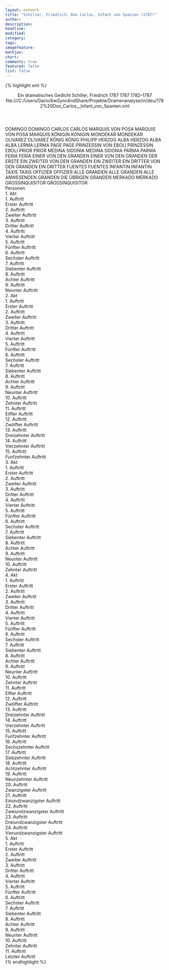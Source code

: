 ```yaml
---
layout: network
title: "Schiller, Friedrich: Don Carlos, Infant von Spanien (1787)"
author:
description:
headline:
modified:
category:
tags:
imagefeature: 
mathjax: 
chart: 
comments: true
featured: false
list: false
---
```

{% highlight xml %}
<?xml-model href="https://raw.githubusercontent.com/DLiNa/project/master/rules/lina.rnc"?><?xml-model href="https://raw.githubusercontent.com/DLiNa/project/master/rules/lina.sch"?>
<play xmlns="http://lina.digital">
  <header>
    <title>Don Carlos, Infant von Spanien</title>
    <subtitle>Ein dramatisches Gedicht</subtitle>
    <genretitle/>
    <author>Schiller, Friedrich</author>
    <date type="print" when="1787">1787</date>
    <date type="premiere" when="1787">1787</date>
    <date type="written" when="1787">1782–1787</date>
    <source>file:///C:/Users/Dario/bwSyncAndShare/Projekte/Dramenanalyse/in/deu/1782%20Don_Carlos__Infant_von_Spanien.xml</source>
  </header>
  <personae>
    <character>
      <name>DOMINGO</name>
      <alias xml:id="domingo">
        <name>DOMINGO</name>
      </alias>
    </character>
    <character>
      <name>CARLOS</name>
      <alias xml:id="carlos">
        <name>CARLOS</name>
      </alias>
    </character>
    <character>
      <name>MARQUIS VON POSA</name>
      <alias xml:id="marquis_von_posa">
        <name>MARQUIS VON POSA</name>
      </alias>
      <alias xml:id="marquis">
        <name>MARQUIS</name>
      </alias>
    </character>
    <character>
      <name>KÖNIGIN</name>
      <alias xml:id="königin">
        <name>KÖNIGIN</name>
      </alias>
    </character>
    <character>
      <name>MONDEKAR</name>
      <alias xml:id="mondekar">
        <name>MONDEKAR</name>
      </alias>
    </character>
    <character>
      <name>OLIVAREZ</name>
      <alias xml:id="olivarez">
        <name>OLIVAREZ</name>
      </alias>
    </character>
    <character>
      <name>KÖNIG</name>
      <alias xml:id="könig">
        <name>KÖNIG</name>
      </alias>
      <alias xml:id="philipp">
        <name>PHILIPP</name>
      </alias>
    </character>
    <character>
      <name>HERZOG ALBA</name>
      <alias xml:id="herzog_alba">
        <name>HERZOG ALBA</name>
      </alias>
      <alias xml:id="alba">
        <name>ALBA</name>
      </alias>
    </character>
    <character>
      <name>LERMA</name>
      <alias xml:id="lerma">
        <name>LERMA</name>
      </alias>
    </character>
    <character>
      <name>PAGE</name>
      <alias xml:id="page">
        <name>PAGE</name>
      </alias>
    </character>
    <character>
      <name>PRINZESSIN VON EBOLI</name>
      <alias xml:id="prinzessin">
        <name>PRINZESSIN</name>
      </alias>
      <alias xml:id="eboli">
        <name>EBOLI</name>
      </alias>
    </character>
    <character>
      <name>PRIOR</name>
      <alias xml:id="prior">
        <name>PRIOR</name>
      </alias>
    </character>
    <character>
      <name>MEDINA SIDONIA</name>
      <alias xml:id="medina_sidonia">
        <name>MEDINA SIDONIA</name>
      </alias>
    </character>
    <character>
      <name>PARMA</name>
      <alias xml:id="parma">
        <name>PARMA</name>
      </alias>
    </character>
    <character>
      <name>FERIA</name>
      <alias xml:id="feria">
        <name>FERIA</name>
      </alias>
    </character>
    <character>
      <name>EINER VON DEN GRANDEN</name>
      <alias xml:id="einer_von_den_granden">
        <name>EINER VON DEN GRANDEN</name>
      </alias>
      <alias xml:id="der_erste">
        <name>DER ERSTE</name>
      </alias>
    </character>
    <character>
      <name>EIN ZWEITER VON DEN GRANDEN</name>
      <alias xml:id="ein_zweiter">
        <name>EIN ZWEITER</name>
      </alias>
    </character>
    <character>
      <name>EIN DRITTER VON DEN GRANDEN</name>
      <alias xml:id="ein_dritter">
        <name>EIN DRITTER</name>
      </alias>
    </character>
    <character>
      <name>FUENTES</name>
      <alias xml:id="fuentes">
        <name>FUENTES</name>
      </alias>
    </character>
    <character>
      <name>INFANTIN</name>
      <alias xml:id="infantin">
        <name>INFANTIN</name>
      </alias>
    </character>
    <character>
      <name>TAXIS</name>
      <alias xml:id="taxis">
        <name>TAXIS</name>
      </alias>
    </character>
    <character>
      <name>OFFIZIER</name>
      <alias xml:id="offizier">
        <name>OFFIZIER</name>
      </alias>
    </character>
    <character>
      <name>ALLE GRANDEN</name>
      <alias xml:id="alle_granden">
        <name>ALLE GRANDEN</name>
      </alias>
      <alias xml:id="alle_anwesenden_granden">
        <name>ALLE ANWESENDEN GRANDEN</name>
      </alias>
      <alias xml:id="die_übrigen_granden">
        <name>DIE ÜBRIGEN GRANDEN</name>
      </alias>
    </character>
    <character>
      <name>MERKADO</name>
      <alias xml:id="merkado">
        <name>MERKADO</name>
      </alias>
    </character>
    <character>
      <name>GROSSINQUISITOR</name>
      <alias xml:id="grossinquisitor">
        <name>GROSSINQUISITOR</name>
      </alias>
    </character>
  </personae>
  <text>
    <div>
      <head>Personen</head>
    </div>
    <div>
      <head>1. Akt</head>
      <div>
        <head>1. Auftritt</head>
        <div>
          <head>Erster Auftritt</head>
          <sp who="#domingo">
            <amount n="12" unit="speech_acts"/>
            <amount n="525" unit="words"/>
            <amount n="82" unit="lines"/>
            <amount n="2897" unit="chars"/>
          </sp>
          <sp who="#carlos">
            <amount n="12" unit="speech_acts"/>
            <amount n="390" unit="words"/>
            <amount n="62" unit="lines"/>
            <amount n="2110" unit="chars"/>
          </sp>
        </div>
      </div>
      <div>
        <head>2. Auftritt</head>
        <div>
          <head>Zweiter Auftritt</head>
          <sp who="#carlos">
            <amount n="21" unit="speech_acts"/>
            <amount n="1467" unit="words"/>
            <amount n="210" unit="lines"/>
            <amount n="7973" unit="chars"/>
          </sp>
          <sp who="#marquis">
            <amount n="20" unit="speech_acts"/>
            <amount n="461" unit="words"/>
            <amount n="73" unit="lines"/>
            <amount n="2582" unit="chars"/>
          </sp>
        </div>
      </div>
      <div>
        <head>3. Auftritt</head>
        <div>
          <head>Dritter Auftritt</head>
          <sp who="#königin">
            <amount n="17" unit="speech_acts"/>
            <amount n="388" unit="words"/>
            <amount n="62" unit="lines"/>
            <amount n="2103" unit="chars"/>
          </sp>
          <sp who="#eboli">
            <amount n="6" unit="speech_acts"/>
            <amount n="96" unit="words"/>
            <amount n="18" unit="lines"/>
            <amount n="518" unit="chars"/>
          </sp>
          <sp who="#mondekar">
            <amount n="3" unit="speech_acts"/>
            <amount n="53" unit="words"/>
            <amount n="9" unit="lines"/>
            <amount n="290" unit="chars"/>
          </sp>
          <sp who="#olivarez">
            <amount n="8" unit="speech_acts"/>
            <amount n="164" unit="words"/>
            <amount n="29" unit="lines"/>
            <amount n="873" unit="chars"/>
          </sp>
        </div>
      </div>
      <div>
        <head>4. Auftritt</head>
        <div>
          <head>Vierter Auftritt</head>
          <sp who="#königin">
            <amount n="16" unit="speech_acts"/>
            <amount n="389" unit="words"/>
            <amount n="67" unit="lines"/>
            <amount n="2103" unit="chars"/>
          </sp>
          <sp who="#marquis">
            <amount n="19" unit="speech_acts"/>
            <amount n="571" unit="words"/>
            <amount n="93" unit="lines"/>
            <amount n="3164" unit="chars"/>
          </sp>
          <sp who="#eboli">
            <amount n="3" unit="speech_acts"/>
            <amount n="32" unit="words"/>
            <amount n="7" unit="lines"/>
            <amount n="177" unit="chars"/>
          </sp>
          <sp who="#mondekar">
            <amount n="1" unit="speech_acts"/>
            <amount n="8" unit="words"/>
            <amount n="2" unit="lines"/>
            <amount n="45" unit="chars"/>
          </sp>
        </div>
      </div>
      <div>
        <head>5. Auftritt</head>
        <div>
          <head>Fünfter Auftritt</head>
          <sp who="#carlos">
            <amount n="29" unit="speech_acts"/>
            <amount n="718" unit="words"/>
            <amount n="105" unit="lines"/>
            <amount n="3684" unit="chars"/>
          </sp>
          <sp who="#königin">
            <amount n="31" unit="speech_acts"/>
            <amount n="672" unit="words"/>
            <amount n="105" unit="lines"/>
            <amount n="3656" unit="chars"/>
          </sp>
          <sp who="#marquis">
            <amount n="2" unit="speech_acts"/>
            <amount n="9" unit="words"/>
            <amount n="3" unit="lines"/>
            <amount n="49" unit="chars"/>
          </sp>
        </div>
      </div>
      <div>
        <head>6. Auftritt</head>
        <div>
          <head>Sechster Auftritt</head>
          <sp who="#könig">
            <amount n="9" unit="speech_acts"/>
            <amount n="402" unit="words"/>
            <amount n="63" unit="lines"/>
            <amount n="2152" unit="chars"/>
          </sp>
          <sp who="#königin">
            <amount n="6" unit="speech_acts"/>
            <amount n="190" unit="words"/>
            <amount n="28" unit="lines"/>
            <amount n="1017" unit="chars"/>
          </sp>
          <sp who="#mondekar">
            <amount n="1" unit="speech_acts"/>
            <amount n="11" unit="words"/>
            <amount n="2" unit="lines"/>
            <amount n="47" unit="chars"/>
          </sp>
          <sp who="#alba">
            <amount n="1" unit="speech_acts"/>
            <amount n="29" unit="words"/>
            <amount n="5" unit="lines"/>
            <amount n="158" unit="chars"/>
          </sp>
          <sp who="#lerma">
            <amount n="1" unit="speech_acts"/>
            <amount n="44" unit="words"/>
            <amount n="7" unit="lines"/>
            <amount n="229" unit="chars"/>
          </sp>
        </div>
      </div>
      <div>
        <head>7. Auftritt</head>
        <div>
          <head>Siebenter Auftritt</head>
          <sp who="#carlos">
            <amount n="2" unit="speech_acts"/>
            <amount n="110" unit="words"/>
            <amount n="16" unit="lines"/>
            <amount n="599" unit="chars"/>
          </sp>
          <sp who="#marquis">
            <amount n="2" unit="speech_acts"/>
            <amount n="34" unit="words"/>
            <amount n="6" unit="lines"/>
            <amount n="196" unit="chars"/>
          </sp>
        </div>
      </div>
      <div>
        <head>8. Auftritt</head>
        <div>
          <head>Achter Auftritt</head>
          <sp who="#lerma">
            <amount n="1" unit="speech_acts"/>
            <amount n="11" unit="words"/>
            <amount n="3" unit="lines"/>
            <amount n="62" unit="chars"/>
          </sp>
          <sp who="#carlos">
            <amount n="2" unit="speech_acts"/>
            <amount n="36" unit="words"/>
            <amount n="6" unit="lines"/>
            <amount n="188" unit="chars"/>
          </sp>
          <sp who="#marquis">
            <amount n="1" unit="speech_acts"/>
            <amount n="11" unit="words"/>
            <amount n="3" unit="lines"/>
            <amount n="75" unit="chars"/>
          </sp>
        </div>
      </div>
      <div>
        <head>9. Auftritt</head>
        <div>
          <head>Neunter Auftritt</head>
          <sp who="#carlos">
            <amount n="8" unit="speech_acts"/>
            <amount n="405" unit="words"/>
            <amount n="60" unit="lines"/>
            <amount n="2219" unit="chars"/>
          </sp>
          <sp who="#marquis">
            <amount n="7" unit="speech_acts"/>
            <amount n="263" unit="words"/>
            <amount n="38" unit="lines"/>
            <amount n="1354" unit="chars"/>
          </sp>
        </div>
      </div>
    </div>
    <div>
      <head>2. Akt</head>
      <div>
        <head>1. Auftritt</head>
        <div>
          <head>Erster Auftritt</head>
          <sp who="#carlos">
            <amount n="4" unit="speech_acts"/>
            <amount n="146" unit="words"/>
            <amount n="20" unit="lines"/>
            <amount n="761" unit="chars"/>
          </sp>
          <sp who="#philipp">
            <amount n="4" unit="speech_acts"/>
            <amount n="42" unit="words"/>
            <amount n="8" unit="lines"/>
            <amount n="221" unit="chars"/>
          </sp>
        </div>
      </div>
      <div>
        <head>2. Auftritt</head>
        <div>
          <head>Zweiter Auftritt</head>
          <sp who="#carlos">
            <amount n="20" unit="speech_acts"/>
            <amount n="1203" unit="words"/>
            <amount n="176" unit="lines"/>
            <amount n="6601" unit="chars"/>
          </sp>
          <sp who="#philipp">
            <amount n="19" unit="speech_acts"/>
            <amount n="288" unit="words"/>
            <amount n="49" unit="lines"/>
            <amount n="1514" unit="chars"/>
          </sp>
        </div>
      </div>
      <div>
        <head>3. Auftritt</head>
        <div>
          <head>Dritter Auftritt</head>
          <sp who="#philipp">
            <amount n="5" unit="speech_acts"/>
            <amount n="118" unit="words"/>
            <amount n="19" unit="lines"/>
            <amount n="633" unit="chars"/>
          </sp>
          <sp who="#alba">
            <amount n="4" unit="speech_acts"/>
            <amount n="40" unit="words"/>
            <amount n="8" unit="lines"/>
            <amount n="211" unit="chars"/>
          </sp>
        </div>
      </div>
      <div>
        <head>4. Auftritt</head>
        <div>
          <head>Vierter Auftritt</head>
          <sp who="#carlos">
            <amount n="12" unit="speech_acts"/>
            <amount n="597" unit="words"/>
            <amount n="81" unit="lines"/>
            <amount n="3070" unit="chars"/>
          </sp>
          <sp who="#page">
            <amount n="11" unit="speech_acts"/>
            <amount n="107" unit="words"/>
            <amount n="19" unit="lines"/>
            <amount n="551" unit="chars"/>
          </sp>
        </div>
      </div>
      <div>
        <head>5. Auftritt</head>
        <div>
          <head>Fünfter Auftritt</head>
          <sp who="#alba">
            <amount n="19" unit="speech_acts"/>
            <amount n="339" unit="words"/>
            <amount n="61" unit="lines"/>
            <amount n="1901" unit="chars"/>
          </sp>
          <sp who="#carlos">
            <amount n="18" unit="speech_acts"/>
            <amount n="551" unit="words"/>
            <amount n="82" unit="lines"/>
            <amount n="2878" unit="chars"/>
          </sp>
        </div>
      </div>
      <div>
        <head>6. Auftritt</head>
        <div>
          <head>Sechster Auftritt</head>
          <sp who="#königin">
            <amount n="2" unit="speech_acts"/>
            <amount n="11" unit="words"/>
            <amount n="3" unit="lines"/>
            <amount n="73" unit="chars"/>
          </sp>
          <sp who="#carlos">
            <amount n="1" unit="speech_acts"/>
            <amount n="6" unit="words"/>
            <amount n="1" unit="lines"/>
            <amount n="39" unit="chars"/>
          </sp>
          <sp who="#alba">
            <amount n="1" unit="speech_acts"/>
            <amount n="7" unit="words"/>
            <amount n="1" unit="lines"/>
            <amount n="33" unit="chars"/>
          </sp>
        </div>
      </div>
      <div>
        <head>7. Auftritt</head>
        <div>
          <head>Siebenter Auftritt</head>
          <sp who="#prinzessin">
            <amount n="11" unit="speech_acts"/>
            <amount n="342" unit="words"/>
            <amount n="49" unit="lines"/>
            <amount n="1726" unit="chars"/>
          </sp>
          <sp who="#page">
            <amount n="10" unit="speech_acts"/>
            <amount n="260" unit="words"/>
            <amount n="37" unit="lines"/>
            <amount n="1313" unit="chars"/>
          </sp>
        </div>
      </div>
      <div>
        <head>8. Auftritt</head>
        <div>
          <head>Achter Auftritt</head>
          <sp who="#carlos">
            <amount n="42" unit="speech_acts"/>
            <amount n="995" unit="words"/>
            <amount n="156" unit="lines"/>
            <amount n="5244" unit="chars"/>
          </sp>
          <sp who="#prinzessin">
            <amount n="42" unit="speech_acts"/>
            <amount n="1691" unit="words"/>
            <amount n="254" unit="lines"/>
            <amount n="9296" unit="chars"/>
          </sp>
        </div>
      </div>
      <div>
        <head>9. Auftritt</head>
        <div>
          <head>Neunter Auftritt</head>
          <sp who="#prinzessin">
            <amount n="1" unit="speech_acts"/>
            <amount n="491" unit="words"/>
            <amount n="64" unit="lines"/>
            <amount n="2606" unit="chars"/>
          </sp>
        </div>
      </div>
      <div>
        <head>10. Auftritt</head>
        <div>
          <head>Zehnter Auftritt</head>
          <sp who="#domingo">
            <amount n="10" unit="speech_acts"/>
            <amount n="654" unit="words"/>
            <amount n="93" unit="lines"/>
            <amount n="3537" unit="chars"/>
          </sp>
          <sp who="#alba">
            <amount n="9" unit="speech_acts"/>
            <amount n="321" unit="words"/>
            <amount n="51" unit="lines"/>
            <amount n="1701" unit="chars"/>
          </sp>
        </div>
      </div>
      <div>
        <head>11. Auftritt</head>
        <div>
          <head>Eilfter Auftritt</head>
          <sp who="#domingo">
            <amount n="10" unit="speech_acts"/>
            <amount n="176" unit="words"/>
            <amount n="32" unit="lines"/>
            <amount n="896" unit="chars"/>
          </sp>
          <sp who="#prinzessin">
            <amount n="10" unit="speech_acts"/>
            <amount n="371" unit="words"/>
            <amount n="55" unit="lines"/>
            <amount n="1890" unit="chars"/>
          </sp>
        </div>
      </div>
      <div>
        <head>12. Auftritt</head>
        <div>
          <head>Zwölfter Auftritt</head>
          <sp who="#domingo">
            <amount n="12" unit="speech_acts"/>
            <amount n="269" unit="words"/>
            <amount n="44" unit="lines"/>
            <amount n="1390" unit="chars"/>
          </sp>
          <sp who="#alba">
            <amount n="7" unit="speech_acts"/>
            <amount n="125" unit="words"/>
            <amount n="22" unit="lines"/>
            <amount n="717" unit="chars"/>
          </sp>
          <sp who="#prinzessin">
            <amount n="8" unit="speech_acts"/>
            <amount n="150" unit="words"/>
            <amount n="25" unit="lines"/>
            <amount n="736" unit="chars"/>
          </sp>
        </div>
      </div>
      <div>
        <head>13. Auftritt</head>
        <div>
          <head>Dreizehnter Auftritt</head>
          <sp who="#domingo">
            <amount n="1" unit="speech_acts"/>
            <amount n="6" unit="words"/>
            <amount n="2" unit="lines"/>
            <amount n="38" unit="chars"/>
          </sp>
          <sp who="#alba">
            <amount n="1" unit="speech_acts"/>
            <amount n="19" unit="words"/>
            <amount n="2" unit="lines"/>
            <amount n="94" unit="chars"/>
          </sp>
        </div>
      </div>
      <div>
        <head>14. Auftritt</head>
        <div>
          <head>Vierzehnter Auftritt</head>
          <sp who="#carlos">
            <amount n="7" unit="speech_acts"/>
            <amount n="179" unit="words"/>
            <amount n="29" unit="lines"/>
            <amount n="1022" unit="chars"/>
          </sp>
          <sp who="#prior">
            <amount n="7" unit="speech_acts"/>
            <amount n="159" unit="words"/>
            <amount n="25" unit="lines"/>
            <amount n="831" unit="chars"/>
          </sp>
        </div>
      </div>
      <div>
        <head>15. Auftritt</head>
        <div>
          <head>Funfzehnter Auftritt</head>
          <sp who="#carlos">
            <amount n="27" unit="speech_acts"/>
            <amount n="588" unit="words"/>
            <amount n="98" unit="lines"/>
            <amount n="3152" unit="chars"/>
          </sp>
          <sp who="#marquis">
            <amount n="27" unit="speech_acts"/>
            <amount n="964" unit="words"/>
            <amount n="154" unit="lines"/>
            <amount n="5359" unit="chars"/>
          </sp>
        </div>
      </div>
    </div>
    <div>
      <head>3. Akt</head>
      <div>
        <head>1. Auftritt</head>
        <div>
          <head>Erster Auftritt</head>
          <sp who="#könig">
            <amount n="1" unit="speech_acts"/>
            <amount n="91" unit="words"/>
            <amount n="13" unit="lines"/>
            <amount n="474" unit="chars"/>
          </sp>
        </div>
      </div>
      <div>
        <head>2. Auftritt</head>
        <div>
          <head>Zweiter Auftritt</head>
          <sp who="#lerma">
            <amount n="9" unit="speech_acts"/>
            <amount n="117" unit="words"/>
            <amount n="22" unit="lines"/>
            <amount n="602" unit="chars"/>
          </sp>
          <sp who="#könig">
            <amount n="9" unit="speech_acts"/>
            <amount n="380" unit="words"/>
            <amount n="57" unit="lines"/>
            <amount n="1936" unit="chars"/>
          </sp>
        </div>
      </div>
      <div>
        <head>3. Auftritt</head>
        <div>
          <head>Dritter Auftritt</head>
          <sp who="#alba">
            <amount n="16" unit="speech_acts"/>
            <amount n="525" unit="words"/>
            <amount n="90" unit="lines"/>
            <amount n="2938" unit="chars"/>
          </sp>
          <sp who="#könig">
            <amount n="16" unit="speech_acts"/>
            <amount n="401" unit="words"/>
            <amount n="69" unit="lines"/>
            <amount n="2148" unit="chars"/>
          </sp>
        </div>
      </div>
      <div>
        <head>4. Auftritt</head>
        <div>
          <head>Vierter Auftritt</head>
          <sp who="#domingo">
            <amount n="11" unit="speech_acts"/>
            <amount n="381" unit="words"/>
            <amount n="61" unit="lines"/>
            <amount n="2007" unit="chars"/>
          </sp>
          <sp who="#könig">
            <amount n="14" unit="speech_acts"/>
            <amount n="624" unit="words"/>
            <amount n="96" unit="lines"/>
            <amount n="3376" unit="chars"/>
          </sp>
          <sp who="#alba">
            <amount n="3" unit="speech_acts"/>
            <amount n="11" unit="words"/>
            <amount n="4" unit="lines"/>
            <amount n="65" unit="chars"/>
          </sp>
        </div>
      </div>
      <div>
        <head>5. Auftritt</head>
        <div>
          <head>Fünfter Auftritt</head>
          <sp who="#könig">
            <amount n="1" unit="speech_acts"/>
            <amount n="314" unit="words"/>
            <amount n="45" unit="lines"/>
            <amount n="1758" unit="chars"/>
          </sp>
        </div>
      </div>
      <div>
        <head>6. Auftritt</head>
        <div>
          <head>Sechster Auftritt</head>
          <sp who="#medina_sidonia">
            <amount n="3" unit="speech_acts"/>
            <amount n="86" unit="words"/>
            <amount n="15" unit="lines"/>
            <amount n="465" unit="chars"/>
          </sp>
          <sp who="#alba">
            <amount n="1" unit="speech_acts"/>
            <amount n="9" unit="words"/>
            <amount n="2" unit="lines"/>
            <amount n="36" unit="chars"/>
          </sp>
          <sp who="#carlos">
            <amount n="1" unit="speech_acts"/>
            <amount n="12" unit="words"/>
            <amount n="3" unit="lines"/>
            <amount n="71" unit="chars"/>
          </sp>
        </div>
      </div>
      <div>
        <head>7. Auftritt</head>
        <div>
          <head>Siebenter Auftritt</head>
          <sp who="#könig">
            <amount n="5" unit="speech_acts"/>
            <amount n="231" unit="words"/>
            <amount n="40" unit="lines"/>
            <amount n="1209" unit="chars"/>
          </sp>
          <sp who="#parma">
            <amount n="1" unit="speech_acts"/>
            <amount n="12" unit="words"/>
            <amount n="2" unit="lines"/>
            <amount n="68" unit="chars"/>
          </sp>
          <sp who="#feria">
            <amount n="4" unit="speech_acts"/>
            <amount n="66" unit="words"/>
            <amount n="11" unit="lines"/>
            <amount n="376" unit="chars"/>
          </sp>
          <sp who="#medina_sidonia">
            <amount n="2" unit="speech_acts"/>
            <amount n="28" unit="words"/>
            <amount n="5" unit="lines"/>
            <amount n="140" unit="chars"/>
          </sp>
          <sp who="#lerma">
            <amount n="2" unit="speech_acts"/>
            <amount n="51" unit="words"/>
            <amount n="7" unit="lines"/>
            <amount n="268" unit="chars"/>
          </sp>
          <sp who="#alba">
            <amount n="1" unit="speech_acts"/>
            <amount n="145" unit="words"/>
            <amount n="21" unit="lines"/>
            <amount n="792" unit="chars"/>
          </sp>
          <sp who="#einer_von_den_granden">
            <amount n="1" unit="speech_acts"/>
            <amount n="2" unit="words"/>
            <amount n="1" unit="lines"/>
            <amount n="9" unit="chars"/>
          </sp>
          <sp who="#ein_zweiter">
            <amount n="1" unit="speech_acts"/>
            <amount n="3" unit="words"/>
            <amount n="1" unit="lines"/>
            <amount n="18" unit="chars"/>
          </sp>
          <sp who="#ein_dritter">
            <amount n="1" unit="speech_acts"/>
            <amount n="9" unit="words"/>
            <amount n="2" unit="lines"/>
            <amount n="54" unit="chars"/>
          </sp>
          <sp who="#der_erste">
            <amount n="1" unit="speech_acts"/>
            <amount n="12" unit="words"/>
            <amount n="2" unit="lines"/>
            <amount n="50" unit="chars"/>
          </sp>
        </div>
      </div>
      <div>
        <head>8. Auftritt</head>
        <div>
          <head>Achter Auftritt</head>
          <sp who="#marquis">
            <amount n="2" unit="speech_acts"/>
            <amount n="43" unit="words"/>
            <amount n="6" unit="lines"/>
            <amount n="215" unit="chars"/>
          </sp>
          <sp who="#alba">
            <amount n="2" unit="speech_acts"/>
            <amount n="40" unit="words"/>
            <amount n="7" unit="lines"/>
            <amount n="197" unit="chars"/>
          </sp>
        </div>
      </div>
      <div>
        <head>9. Auftritt</head>
        <div>
          <head>Neunter Auftritt</head>
        </div>
      </div>
      <div>
        <head>10. Auftritt</head>
        <div>
          <head>Zehnter Auftritt</head>
          <sp who="#könig">
            <amount n="33" unit="speech_acts"/>
            <amount n="977" unit="words"/>
            <amount n="157" unit="lines"/>
            <amount n="5165" unit="chars"/>
          </sp>
          <sp who="#marquis">
            <amount n="32" unit="speech_acts"/>
            <amount n="1879" unit="words"/>
            <amount n="282" unit="lines"/>
            <amount n="10113" unit="chars"/>
          </sp>
        </div>
      </div>
    </div>
    <div>
      <head>4. Akt</head>
      <div>
        <head>1. Auftritt</head>
        <div>
          <head>Erster Auftritt</head>
          <sp who="#königin">
            <amount n="6" unit="speech_acts"/>
            <amount n="102" unit="words"/>
            <amount n="19" unit="lines"/>
            <amount n="538" unit="chars"/>
          </sp>
          <sp who="#fuentes">
            <amount n="1" unit="speech_acts"/>
            <amount n="16" unit="words"/>
            <amount n="3" unit="lines"/>
            <amount n="94" unit="chars"/>
          </sp>
          <sp who="#olivarez">
            <amount n="2" unit="speech_acts"/>
            <amount n="28" unit="words"/>
            <amount n="5" unit="lines"/>
            <amount n="139" unit="chars"/>
          </sp>
          <sp who="#eboli">
            <amount n="2" unit="speech_acts"/>
            <amount n="19" unit="words"/>
            <amount n="3" unit="lines"/>
            <amount n="101" unit="chars"/>
          </sp>
        </div>
      </div>
      <div>
        <head>2. Auftritt</head>
        <div>
          <head>Zweiter Auftritt</head>
          <sp who="#königin">
            <amount n="1" unit="speech_acts"/>
            <amount n="11" unit="words"/>
            <amount n="2" unit="lines"/>
            <amount n="53" unit="chars"/>
          </sp>
          <sp who="#marquis">
            <amount n="1" unit="speech_acts"/>
            <amount n="10" unit="words"/>
            <amount n="2" unit="lines"/>
            <amount n="54" unit="chars"/>
          </sp>
        </div>
      </div>
      <div>
        <head>3. Auftritt</head>
        <div>
          <head>Dritter Auftritt</head>
          <sp who="#königin">
            <amount n="28" unit="speech_acts"/>
            <amount n="427" unit="words"/>
            <amount n="74" unit="lines"/>
            <amount n="2206" unit="chars"/>
          </sp>
          <sp who="#marquis">
            <amount n="27" unit="speech_acts"/>
            <amount n="653" unit="words"/>
            <amount n="107" unit="lines"/>
            <amount n="3387" unit="chars"/>
          </sp>
        </div>
      </div>
      <div>
        <head>4. Auftritt</head>
        <div>
          <head>Vierter Auftritt</head>
          <sp who="#carlos">
            <amount n="19" unit="speech_acts"/>
            <amount n="152" unit="words"/>
            <amount n="36" unit="lines"/>
            <amount n="762" unit="chars"/>
          </sp>
          <sp who="#lerma">
            <amount n="17" unit="speech_acts"/>
            <amount n="221" unit="words"/>
            <amount n="40" unit="lines"/>
            <amount n="1205" unit="chars"/>
          </sp>
        </div>
      </div>
      <div>
        <head>5. Auftritt</head>
        <div>
          <head>Fünfter Auftritt</head>
          <sp who="#marquis">
            <amount n="22" unit="speech_acts"/>
            <amount n="254" unit="words"/>
            <amount n="52" unit="lines"/>
            <amount n="1332" unit="chars"/>
          </sp>
          <sp who="#carlos">
            <amount n="22" unit="speech_acts"/>
            <amount n="262" unit="words"/>
            <amount n="53" unit="lines"/>
            <amount n="1341" unit="chars"/>
          </sp>
        </div>
      </div>
      <div>
        <head>6. Auftritt</head>
        <div>
          <head>Sechster Auftritt</head>
          <sp who="#marquis">
            <amount n="1" unit="speech_acts"/>
            <amount n="167" unit="words"/>
            <amount n="21" unit="lines"/>
            <amount n="881" unit="chars"/>
          </sp>
        </div>
      </div>
      <div>
        <head>7. Auftritt</head>
        <div>
          <head>Siebenter Auftritt</head>
          <sp who="#könig">
            <amount n="1" unit="speech_acts"/>
            <amount n="75" unit="words"/>
            <amount n="11" unit="lines"/>
            <amount n="368" unit="chars"/>
          </sp>
        </div>
      </div>
      <div>
        <head>8. Auftritt</head>
        <div>
          <head>Achter Auftritt</head>
          <sp who="#lerma">
            <amount n="3" unit="speech_acts"/>
            <amount n="27" unit="words"/>
            <amount n="7" unit="lines"/>
            <amount n="126" unit="chars"/>
          </sp>
          <sp who="#könig">
            <amount n="2" unit="speech_acts"/>
            <amount n="19" unit="words"/>
            <amount n="4" unit="lines"/>
            <amount n="108" unit="chars"/>
          </sp>
        </div>
      </div>
      <div>
        <head>9. Auftritt</head>
        <div>
          <head>Neunter Auftritt</head>
          <sp who="#königin">
            <amount n="26" unit="speech_acts"/>
            <amount n="704" unit="words"/>
            <amount n="116" unit="lines"/>
            <amount n="3717" unit="chars"/>
          </sp>
          <sp who="#könig">
            <amount n="26" unit="speech_acts"/>
            <amount n="344" unit="words"/>
            <amount n="62" unit="lines"/>
            <amount n="1761" unit="chars"/>
          </sp>
          <sp who="#infantin">
            <amount n="3" unit="speech_acts"/>
            <amount n="25" unit="words"/>
            <amount n="5" unit="lines"/>
            <amount n="114" unit="chars"/>
          </sp>
        </div>
      </div>
      <div>
        <head>10. Auftritt</head>
        <div>
          <head>Zehnter Auftritt</head>
          <sp who="#könig">
            <amount n="4" unit="speech_acts"/>
            <amount n="52" unit="words"/>
            <amount n="10" unit="lines"/>
            <amount n="275" unit="chars"/>
          </sp>
          <sp who="#alba">
            <amount n="2" unit="speech_acts"/>
            <amount n="18" unit="words"/>
            <amount n="4" unit="lines"/>
            <amount n="77" unit="chars"/>
          </sp>
          <sp who="#domingo">
            <amount n="1" unit="speech_acts"/>
            <amount n="1" unit="words"/>
            <amount n="1" unit="lines"/>
            <amount n="4" unit="chars"/>
          </sp>
          <sp who="#marquis_von_posa">
            <amount n="1" unit="speech_acts"/>
            <amount n="5" unit="words"/>
            <amount n="1" unit="lines"/>
            <amount n="28" unit="chars"/>
          </sp>
        </div>
      </div>
      <div>
        <head>11. Auftritt</head>
        <div>
          <head>Elfter Auftritt</head>
          <sp who="#könig">
            <amount n="1" unit="speech_acts"/>
            <amount n="18" unit="words"/>
            <amount n="3" unit="lines"/>
            <amount n="101" unit="chars"/>
          </sp>
        </div>
      </div>
      <div>
        <head>12. Auftritt</head>
        <div>
          <head>Zwölfter Auftritt</head>
          <sp who="#marquis">
            <amount n="16" unit="speech_acts"/>
            <amount n="437" unit="words"/>
            <amount n="70" unit="lines"/>
            <amount n="2353" unit="chars"/>
          </sp>
          <sp who="#könig">
            <amount n="16" unit="speech_acts"/>
            <amount n="328" unit="words"/>
            <amount n="56" unit="lines"/>
            <amount n="1679" unit="chars"/>
          </sp>
          <sp who="#lerma">
            <amount n="1" unit="speech_acts"/>
            <amount n="7" unit="words"/>
            <amount n="1" unit="lines"/>
            <amount n="39" unit="chars"/>
          </sp>
        </div>
      </div>
      <div>
        <head>13. Auftritt</head>
        <div>
          <head>Dreizehnter Auftritt</head>
          <sp who="#carlos">
            <amount n="20" unit="speech_acts"/>
            <amount n="337" unit="words"/>
            <amount n="57" unit="lines"/>
            <amount n="1737" unit="chars"/>
          </sp>
          <sp who="#lerma">
            <amount n="20" unit="speech_acts"/>
            <amount n="245" unit="words"/>
            <amount n="44" unit="lines"/>
            <amount n="1263" unit="chars"/>
          </sp>
        </div>
      </div>
      <div>
        <head>14. Auftritt</head>
        <div>
          <head>Vierzehnter Auftritt</head>
          <sp who="#alba">
            <amount n="8" unit="speech_acts"/>
            <amount n="119" unit="words"/>
            <amount n="19" unit="lines"/>
            <amount n="594" unit="chars"/>
          </sp>
          <sp who="#königin">
            <amount n="12" unit="speech_acts"/>
            <amount n="285" unit="words"/>
            <amount n="46" unit="lines"/>
            <amount n="1533" unit="chars"/>
          </sp>
          <sp who="#domingo">
            <amount n="8" unit="speech_acts"/>
            <amount n="85" unit="words"/>
            <amount n="17" unit="lines"/>
            <amount n="490" unit="chars"/>
          </sp>
        </div>
      </div>
      <div>
        <head>15. Auftritt</head>
        <div>
          <head>Funfzehnter Auftritt</head>
          <sp who="#eboli">
            <amount n="8" unit="speech_acts"/>
            <amount n="62" unit="words"/>
            <amount n="14" unit="lines"/>
            <amount n="328" unit="chars"/>
          </sp>
          <sp who="#carlos">
            <amount n="8" unit="speech_acts"/>
            <amount n="259" unit="words"/>
            <amount n="39" unit="lines"/>
            <amount n="1332" unit="chars"/>
          </sp>
        </div>
      </div>
      <div>
        <head>16. Auftritt</head>
        <div>
          <head>Sechszehnter Auftritt</head>
          <sp who="#marquis">
            <amount n="3" unit="speech_acts"/>
            <amount n="97" unit="words"/>
            <amount n="20" unit="lines"/>
            <amount n="491" unit="chars"/>
          </sp>
          <sp who="#carlos">
            <amount n="2" unit="speech_acts"/>
            <amount n="17" unit="words"/>
            <amount n="4" unit="lines"/>
            <amount n="70" unit="chars"/>
          </sp>
        </div>
      </div>
      <div>
        <head>17. Auftritt</head>
        <div>
          <head>Siebzehnter Auftritt</head>
          <sp who="#eboli">
            <amount n="5" unit="speech_acts"/>
            <amount n="59" unit="words"/>
            <amount n="12" unit="lines"/>
            <amount n="316" unit="chars"/>
          </sp>
          <sp who="#marquis">
            <amount n="5" unit="speech_acts"/>
            <amount n="100" unit="words"/>
            <amount n="17" unit="lines"/>
            <amount n="512" unit="chars"/>
          </sp>
        </div>
      </div>
      <div>
        <head>18. Auftritt</head>
        <div>
          <head>Achtzehnter Auftritt</head>
        </div>
      </div>
      <div>
        <head>19. Auftritt</head>
        <div>
          <head>Neunzehnter Auftritt</head>
          <sp who="#eboli">
            <amount n="17" unit="speech_acts"/>
            <amount n="269" unit="words"/>
            <amount n="49" unit="lines"/>
            <amount n="1359" unit="chars"/>
          </sp>
          <sp who="#königin">
            <amount n="16" unit="speech_acts"/>
            <amount n="142" unit="words"/>
            <amount n="34" unit="lines"/>
            <amount n="750" unit="chars"/>
          </sp>
        </div>
      </div>
      <div>
        <head>20. Auftritt</head>
        <div>
          <head>Zwanzigster Auftritt</head>
          <sp who="#eboli">
            <amount n="4" unit="speech_acts"/>
            <amount n="51" unit="words"/>
            <amount n="9" unit="lines"/>
            <amount n="260" unit="chars"/>
          </sp>
          <sp who="#olivarez">
            <amount n="4" unit="speech_acts"/>
            <amount n="37" unit="words"/>
            <amount n="8" unit="lines"/>
            <amount n="189" unit="chars"/>
          </sp>
        </div>
      </div>
      <div>
        <head>21. Auftritt</head>
        <div>
          <head>Einundzwanzigster Auftritt</head>
          <sp who="#königin">
            <amount n="24" unit="speech_acts"/>
            <amount n="398" unit="words"/>
            <amount n="71" unit="lines"/>
            <amount n="2077" unit="chars"/>
          </sp>
          <sp who="#marquis">
            <amount n="24" unit="speech_acts"/>
            <amount n="1077" unit="words"/>
            <amount n="165" unit="lines"/>
            <amount n="5725" unit="chars"/>
          </sp>
        </div>
      </div>
      <div>
        <head>22. Auftritt</head>
        <div>
          <head>Zweiundzwanzigster Auftritt</head>
          <sp who="#lerma">
            <amount n="4" unit="speech_acts"/>
            <amount n="36" unit="words"/>
            <amount n="7" unit="lines"/>
            <amount n="183" unit="chars"/>
          </sp>
          <sp who="#alba">
            <amount n="17" unit="speech_acts"/>
            <amount n="154" unit="words"/>
            <amount n="31" unit="lines"/>
            <amount n="787" unit="chars"/>
          </sp>
          <sp who="#taxis">
            <amount n="10" unit="speech_acts"/>
            <amount n="91" unit="words"/>
            <amount n="18" unit="lines"/>
            <amount n="466" unit="chars"/>
          </sp>
          <sp who="#domingo">
            <amount n="10" unit="speech_acts"/>
            <amount n="98" unit="words"/>
            <amount n="21" unit="lines"/>
            <amount n="536" unit="chars"/>
          </sp>
        </div>
      </div>
      <div>
        <head>23. Auftritt</head>
        <div>
          <head>Dreiundzwanzigster Auftritt</head>
          <sp who="#parma">
            <amount n="5" unit="speech_acts"/>
            <amount n="40" unit="words"/>
            <amount n="10" unit="lines"/>
            <amount n="223" unit="chars"/>
          </sp>
          <sp who="#alba">
            <amount n="6" unit="speech_acts"/>
            <amount n="41" unit="words"/>
            <amount n="10" unit="lines"/>
            <amount n="190" unit="chars"/>
          </sp>
          <sp who="#feria">
            <amount n="3" unit="speech_acts"/>
            <amount n="23" unit="words"/>
            <amount n="6" unit="lines"/>
            <amount n="137" unit="chars"/>
          </sp>
          <sp who="#domingo">
            <amount n="6" unit="speech_acts"/>
            <amount n="38" unit="words"/>
            <amount n="9" unit="lines"/>
            <amount n="209" unit="chars"/>
          </sp>
          <sp who="#medina_sidonia">
            <amount n="2" unit="speech_acts"/>
            <amount n="7" unit="words"/>
            <amount n="3" unit="lines"/>
            <amount n="28" unit="chars"/>
          </sp>
          <sp who="#die_übrigen_granden">
            <amount n="1" unit="speech_acts"/>
            <amount n="2" unit="words"/>
            <amount n="1" unit="lines"/>
            <amount n="9" unit="chars"/>
          </sp>
          <sp who="#lerma">
            <amount n="4" unit="speech_acts"/>
            <amount n="26" unit="words"/>
            <amount n="8" unit="lines"/>
            <amount n="133" unit="chars"/>
          </sp>
          <sp who="#parma #feria">
            <amount n="1" unit="speech_acts"/>
            <amount n="4" unit="words"/>
            <amount n="1" unit="lines"/>
            <amount n="19" unit="chars"/>
          </sp>
          <sp who="#parma #feria #die_übrigen_granden #medina_sidonia #domingo #alba">
            <amount n="1" unit="speech_acts"/>
            <amount n="5" unit="words"/>
            <amount n="1" unit="lines"/>
            <amount n="22" unit="chars"/>
          </sp>
        </div>
      </div>
      <div>
        <head>24. Auftritt</head>
        <div>
          <head>Vierundzwanzigster Auftritt</head>
          <sp who="#eboli">
            <amount n="5" unit="speech_acts"/>
            <amount n="81" unit="words"/>
            <amount n="13" unit="lines"/>
            <amount n="399" unit="chars"/>
          </sp>
          <sp who="#feria">
            <amount n="2" unit="speech_acts"/>
            <amount n="23" unit="words"/>
            <amount n="5" unit="lines"/>
            <amount n="117" unit="chars"/>
          </sp>
          <sp who="#domingo">
            <amount n="4" unit="speech_acts"/>
            <amount n="20" unit="words"/>
            <amount n="6" unit="lines"/>
            <amount n="101" unit="chars"/>
          </sp>
          <sp who="#herzog_alba">
            <amount n="1" unit="speech_acts"/>
            <amount n="21" unit="words"/>
            <amount n="4" unit="lines"/>
            <amount n="101" unit="chars"/>
          </sp>
          <sp who="#alba">
            <amount n="1" unit="speech_acts"/>
            <amount n="11" unit="words"/>
            <amount n="2" unit="lines"/>
            <amount n="55" unit="chars"/>
          </sp>
        </div>
      </div>
    </div>
    <div>
      <head>5. Akt</head>
      <div>
        <head>1. Auftritt</head>
        <div>
          <head>Erster Auftritt</head>
          <sp who="#marquis">
            <amount n="12" unit="speech_acts"/>
            <amount n="192" unit="words"/>
            <amount n="36" unit="lines"/>
            <amount n="1006" unit="chars"/>
          </sp>
          <sp who="#carlos">
            <amount n="11" unit="speech_acts"/>
            <amount n="365" unit="words"/>
            <amount n="54" unit="lines"/>
            <amount n="1915" unit="chars"/>
          </sp>
        </div>
      </div>
      <div>
        <head>2. Auftritt</head>
        <div>
          <head>Zweiter Auftritt</head>
          <sp who="#alba">
            <amount n="4" unit="speech_acts"/>
            <amount n="83" unit="words"/>
            <amount n="15" unit="lines"/>
            <amount n="433" unit="chars"/>
          </sp>
          <sp who="#carlos">
            <amount n="4" unit="speech_acts"/>
            <amount n="140" unit="words"/>
            <amount n="22" unit="lines"/>
            <amount n="716" unit="chars"/>
          </sp>
        </div>
      </div>
      <div>
        <head>3. Auftritt</head>
        <div>
          <head>Dritter Auftritt</head>
          <sp who="#carlos">
            <amount n="16" unit="speech_acts"/>
            <amount n="236" unit="words"/>
            <amount n="44" unit="lines"/>
            <amount n="1215" unit="chars"/>
          </sp>
          <sp who="#marquis">
            <amount n="16" unit="speech_acts"/>
            <amount n="907" unit="words"/>
            <amount n="131" unit="lines"/>
            <amount n="4736" unit="chars"/>
          </sp>
        </div>
      </div>
      <div>
        <head>4. Auftritt</head>
        <div>
          <head>Vierter Auftritt</head>
          <sp who="#könig">
            <amount n="7" unit="speech_acts"/>
            <amount n="136" unit="words"/>
            <amount n="25" unit="lines"/>
            <amount n="756" unit="chars"/>
          </sp>
          <sp who="#carlos">
            <amount n="7" unit="speech_acts"/>
            <amount n="758" unit="words"/>
            <amount n="108" unit="lines"/>
            <amount n="4078" unit="chars"/>
          </sp>
          <sp who="#alle_anwesenden_granden">
            <amount n="1" unit="speech_acts"/>
            <amount n="2" unit="words"/>
            <amount n="1" unit="lines"/>
            <amount n="11" unit="chars"/>
          </sp>
          <sp who="#alba">
            <amount n="2" unit="speech_acts"/>
            <amount n="24" unit="words"/>
            <amount n="4" unit="lines"/>
            <amount n="117" unit="chars"/>
          </sp>
          <sp who="#lerma">
            <amount n="2" unit="speech_acts"/>
            <amount n="9" unit="words"/>
            <amount n="2" unit="lines"/>
            <amount n="53" unit="chars"/>
          </sp>
        </div>
      </div>
      <div>
        <head>5. Auftritt</head>
        <div>
          <head>Fünfter Auftritt</head>
          <sp who="#offizier">
            <amount n="1" unit="speech_acts"/>
            <amount n="47" unit="words"/>
            <amount n="9" unit="lines"/>
            <amount n="260" unit="chars"/>
          </sp>
          <sp who="#alle_granden">
            <amount n="1" unit="speech_acts"/>
            <amount n="5" unit="words"/>
            <amount n="2" unit="lines"/>
            <amount n="24" unit="chars"/>
          </sp>
          <sp who="#alba">
            <amount n="4" unit="speech_acts"/>
            <amount n="42" unit="words"/>
            <amount n="10" unit="lines"/>
            <amount n="216" unit="chars"/>
          </sp>
          <sp who="#könig">
            <amount n="3" unit="speech_acts"/>
            <amount n="80" unit="words"/>
            <amount n="13" unit="lines"/>
            <amount n="429" unit="chars"/>
          </sp>
          <sp who="#lerma">
            <amount n="2" unit="speech_acts"/>
            <amount n="8" unit="words"/>
            <amount n="2" unit="lines"/>
            <amount n="29" unit="chars"/>
          </sp>
          <sp who="#feria">
            <amount n="1" unit="speech_acts"/>
            <amount n="3" unit="words"/>
            <amount n="1" unit="lines"/>
            <amount n="21" unit="chars"/>
          </sp>
        </div>
      </div>
      <div>
        <head>6. Auftritt</head>
        <div>
          <head>Sechster Auftritt</head>
          <sp who="#merkado">
            <amount n="6" unit="speech_acts"/>
            <amount n="246" unit="words"/>
            <amount n="40" unit="lines"/>
            <amount n="1279" unit="chars"/>
          </sp>
          <sp who="#carlos">
            <amount n="6" unit="speech_acts"/>
            <amount n="26" unit="words"/>
            <amount n="9" unit="lines"/>
            <amount n="125" unit="chars"/>
          </sp>
        </div>
      </div>
      <div>
        <head>7. Auftritt</head>
        <div>
          <head>Siebenter Auftritt</head>
          <sp who="#lerma">
            <amount n="5" unit="speech_acts"/>
            <amount n="255" unit="words"/>
            <amount n="37" unit="lines"/>
            <amount n="1410" unit="chars"/>
          </sp>
          <sp who="#carlos">
            <amount n="4" unit="speech_acts"/>
            <amount n="42" unit="words"/>
            <amount n="10" unit="lines"/>
            <amount n="209" unit="chars"/>
          </sp>
        </div>
      </div>
      <div>
        <head>8. Auftritt</head>
        <div>
          <head>Achter Auftritt</head>
          <sp who="#alba">
            <amount n="11" unit="speech_acts"/>
            <amount n="335" unit="words"/>
            <amount n="57" unit="lines"/>
            <amount n="1915" unit="chars"/>
          </sp>
          <sp who="#feria">
            <amount n="11" unit="speech_acts"/>
            <amount n="73" unit="words"/>
            <amount n="20" unit="lines"/>
            <amount n="392" unit="chars"/>
          </sp>
        </div>
      </div>
      <div>
        <head>9. Auftritt</head>
        <div>
          <head>Neunter Auftritt</head>
          <sp who="#könig">
            <amount n="19" unit="speech_acts"/>
            <amount n="633" unit="words"/>
            <amount n="99" unit="lines"/>
            <amount n="3396" unit="chars"/>
          </sp>
          <sp who="#domingo">
            <amount n="4" unit="speech_acts"/>
            <amount n="40" unit="words"/>
            <amount n="9" unit="lines"/>
            <amount n="217" unit="chars"/>
          </sp>
          <sp who="#alba">
            <amount n="10" unit="speech_acts"/>
            <amount n="180" unit="words"/>
            <amount n="34" unit="lines"/>
            <amount n="1071" unit="chars"/>
          </sp>
          <sp who="#feria">
            <amount n="3" unit="speech_acts"/>
            <amount n="33" unit="words"/>
            <amount n="7" unit="lines"/>
            <amount n="176" unit="chars"/>
          </sp>
          <sp who="#taxis">
            <amount n="1" unit="speech_acts"/>
            <amount n="11" unit="words"/>
            <amount n="2" unit="lines"/>
            <amount n="61" unit="chars"/>
          </sp>
          <sp who="#offizier">
            <amount n="4" unit="speech_acts"/>
            <amount n="50" unit="words"/>
            <amount n="10" unit="lines"/>
            <amount n="272" unit="chars"/>
          </sp>
          <sp who="#page">
            <amount n="1" unit="speech_acts"/>
            <amount n="4" unit="words"/>
            <amount n="2" unit="lines"/>
            <amount n="29" unit="chars"/>
          </sp>
        </div>
      </div>
      <div>
        <head>10. Auftritt</head>
        <div>
          <head>Zehnter Auftritt</head>
          <sp who="#grossinquisitor">
            <amount n="27" unit="speech_acts"/>
            <amount n="691" unit="words"/>
            <amount n="117" unit="lines"/>
            <amount n="3928" unit="chars"/>
          </sp>
          <sp who="#könig">
            <amount n="27" unit="speech_acts"/>
            <amount n="304" unit="words"/>
            <amount n="56" unit="lines"/>
            <amount n="1613" unit="chars"/>
          </sp>
        </div>
      </div>
      <div>
        <head>11. Auftritt</head>
        <div>
          <head>Letzter Auftritt</head>
          <sp who="#carlos">
            <amount n="8" unit="speech_acts"/>
            <amount n="447" unit="words"/>
            <amount n="63" unit="lines"/>
            <amount n="2403" unit="chars"/>
          </sp>
          <sp who="#königin">
            <amount n="6" unit="speech_acts"/>
            <amount n="255" unit="words"/>
            <amount n="35" unit="lines"/>
            <amount n="1289" unit="chars"/>
          </sp>
          <sp who="#könig">
            <amount n="2" unit="speech_acts"/>
            <amount n="14" unit="words"/>
            <amount n="3" unit="lines"/>
            <amount n="74" unit="chars"/>
          </sp>
        </div>
      </div>
    </div>
  </text>
</play>
{% endhighlight %}